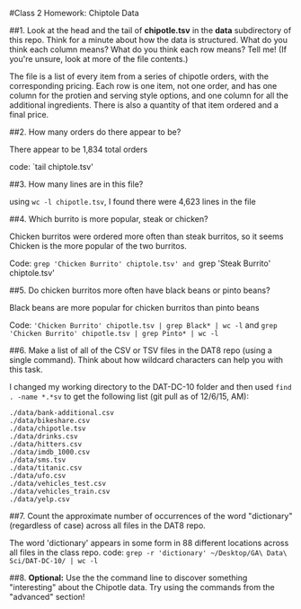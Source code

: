 #Class 2 Homework: Chiptole Data

##1. Look at the head and the tail of **chipotle.tsv** in the **data** subdirectory of this repo. Think for a minute about how the data is structured. What do you think each column means? What do you think each row means? Tell me! (If you're unsure, look at more of the file contents.)

The file is a list of every item from a series of chipotle orders, with the corresponding pricing. Each row is one item, not one order, and has one column for the protien and serving style options, and one column for all the additional ingredients. There is also a quantity of that item ordered and a final price. 

##2. How many orders do there appear to be?

There appear to be 1,834 total orders

code: `tail chiptole.tsv'

##3. How many lines are in this file?

using `wc -l chipotle.tsv`, I found there were 4,623 lines in the file

##4. Which burrito is more popular, steak or chicken?

Chicken burritos were ordered more often than steak burritos, so it seems Chicken is the more popular of the two burritos.

Code: `grep 'Chicken Burrito' chiptole.tsv' and `grep 'Steak Burrito' chiptole.tsv'

##5. Do chicken burritos more often have black beans or pinto beans?

Black beans are more popular for chicken burritos than pinto beans

Code: `'Chicken Burrito' chipotle.tsv | grep Black* | wc -l` and `grep 'Chicken Burrito' chipotle.tsv | grep Pinto* | wc -l`

##6. Make a list of all of the CSV or TSV files in the DAT8 repo (using a single command). Think about how wildcard characters can help you with this task.

I changed my working directory to the DAT-DC-10 folder and then used `find . -name *.*sv` to get the following list (git pull as of 12/6/15, AM):

```./data/airlines.csv
./data/bank-additional.csv
./data/bikeshare.csv
./data/chipotle.tsv
./data/drinks.csv
./data/hitters.csv
./data/imdb_1000.csv
./data/sms.tsv
./data/titanic.csv
./data/ufo.csv
./data/vehicles_test.csv
./data/vehicles_train.csv
./data/yelp.csv

```

##7. Count the approximate number of occurrences of the word "dictionary" (regardless of case) across all files in the DAT8 repo.

The word 'dictionary' appears in some form in 88 different locations across all files in the class repo. 
code: `grep -r 'dictionary' ~/Desktop/GA\ Data\ Sci/DAT-DC-10/ | wc -l` 

##8. **Optional:** Use the the command line to discover something "interesting" about the Chipotle data. Try using the commands from the "advanced" section!

